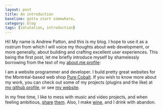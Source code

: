 ```yaml
---
layout: post
title: An introduction
baseline: gotta start somewhere…
category: blog
tags: [salutation, introduction]
---
```


Hi! My name is Andrew Patton, and this is my blog. I hope to use it as a rostrum from which I will voice my thoughts about web development, or more generally, about building and crafting excellent user experiences. This being the first post, let me briefly introduce myself by shamelessly borrowing from the text of my [about.me profile][aboutme]:

I am a website programmer and developer. I build pretty great websites for the Montréal-based web shop [Pure Cobalt][]. If you wish to know more about my work, you can check out some of my projects (plugins and the like) at [my github profile][github], or see [my website][].

In my free time, I like to mess with music and video projects, and when feeling ambitious, [share][share music] [them][share video]. Also, I make [wine][], and I drink with abandon.

[aboutme]: http://about.me/andrewpatton "Feel free to check it out; it’s a good profile"
[Pure Cobalt]: http//www.purecobalt.com
[github]: http://github.com/acusti "WordPress plugins, mini sites, node.js-related forks, etc."
[my website]: http://acusti.ca "Includes a list of the most recent websites I have built"
[share music]: https://soundcloud.com/acusti "Soundcloud. Includes a very wide range of styles and polish, mostly from projects at university"
[share video]: http://www.youtube.com/user/waveweaverjr "Youtube. I’m most proud of “freedom reruns”"
[wine]: https://twitter.com/wyattjaster/status/152977050486050816 "The strawberry wine was tasty"
